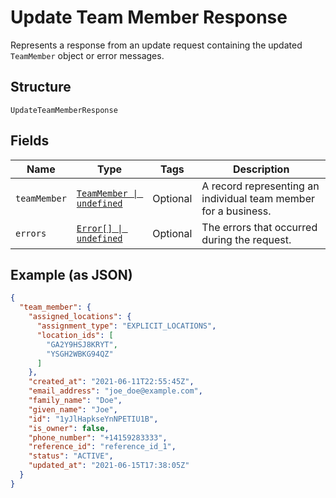 
# Update Team Member Response

Represents a response from an update request containing the updated `TeamMember` object or error messages.

## Structure

`UpdateTeamMemberResponse`

## Fields

| Name | Type | Tags | Description |
|  --- | --- | --- | --- |
| `teamMember` | [`TeamMember \| undefined`](../../doc/models/team-member.md) | Optional | A record representing an individual team member for a business. |
| `errors` | [`Error[] \| undefined`](../../doc/models/error.md) | Optional | The errors that occurred during the request. |

## Example (as JSON)

```json
{
  "team_member": {
    "assigned_locations": {
      "assignment_type": "EXPLICIT_LOCATIONS",
      "location_ids": [
        "GA2Y9HSJ8KRYT",
        "YSGH2WBKG94QZ"
      ]
    },
    "created_at": "2021-06-11T22:55:45Z",
    "email_address": "joe_doe@example.com",
    "family_name": "Doe",
    "given_name": "Joe",
    "id": "1yJlHapkseYnNPETIU1B",
    "is_owner": false,
    "phone_number": "+14159283333",
    "reference_id": "reference_id_1",
    "status": "ACTIVE",
    "updated_at": "2021-06-15T17:38:05Z"
  }
}
```

